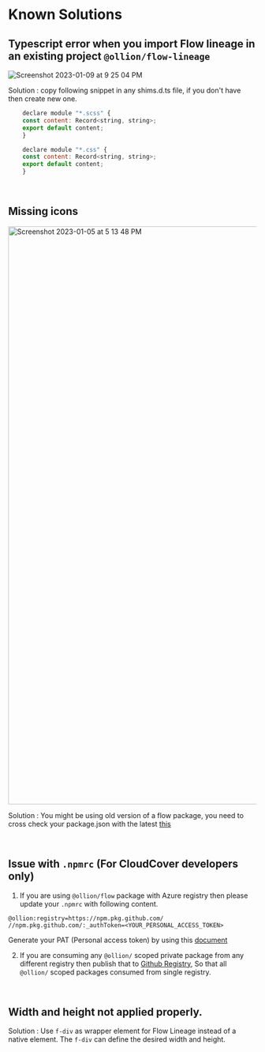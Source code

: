 # Known Solutions

## Typescript error when you import Flow lineage in an existing project `@ollion/flow-lineage`

![Screenshot 2023-01-09 at 9 25 04 PM](https://user-images.githubusercontent.com/67629551/211354086-3c10adb4-cd67-4cf5-8c69-cd79ac5fa095.png)

Solution : copy following snippet in any shims.d.ts file, if you don't have then create new one.

```javascript
	declare module "*.scss" {
	const content: Record<string, string>;
	export default content;
	}

	declare module "*.css" {
	const content: Record<string, string>;
	export default content;
	}
```

<br>

## Missing icons

<img width="1170" alt="Screenshot 2023-01-05 at 5 13 48 PM" src="https://user-images.githubusercontent.com/67629551/211354190-54d9b575-a106-44c0-b80d-74f4f9d2a874.png">

Solution : You might be using old version of a flow package, you need to cross check your package.json with the latest [this](https://www.npmjs.com/search?q=%40ollion%2Fflow)

<br>

## Issue with `.npmrc` (For CloudCover developers only)

1. If you are using `@ollion/flow` package with Azure registry then please update your `.npmrc` with following content.

```
@ollion:registry=https://npm.pkg.github.com/
//npm.pkg.github.com/:_authToken=<YOUR_PERSONAL_ACCESS_TOKEN>
```

Generate your PAT (Personal access token) by using this [document](https://npm.pkg.github.com/)

2. If you are consuming any `@ollion/` scoped private package from any different registry then publish that to [Github Registry](https://npm.pkg.github.com/), So that all `@ollion/` scoped packages consumed from single registry.

<br>

## Width and height not applied properly.

Solution : Use `f-div` as wrapper element for Flow Lineage instead of a native element. The `f-div` can define the desired width and height.
